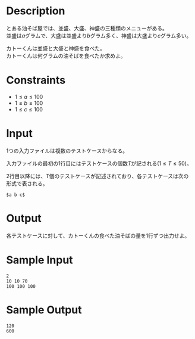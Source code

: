 # Description
とある油そば屋では、並盛、大盛、神盛の三種類のメニューがある。  
並盛は$a$グラムで、大盛は並盛より$b$グラム多く、神盛は大盛より$c$グラム多い。  

カトーくんは並盛と大盛と神盛を食べた。  
カトーくんは何グラムの油そばを食べたか求めよ。  

# Constraints
 - $1 \leq a \leq 100$  
 - $1 \leq b \leq 100$  
 - $1 \leq c \leq 100$  

# Input
1つの入力ファイルは複数のテストケースからなる。

入力ファイルの最初の1行目にはテストケースの個数$T$が記される($1 \leq T \leq 50$)。

2行目以降には、$T$個のテストケースが記述されており、各テストケースは次の形式で表される。
```
$a b c$
```

# Output
各テストケースに対して、カトーくんの食べた油そばの量を1行ずつ出力せよ。

# Sample Input
```
2
10 10 70
100 100 100
```
# Sample Output
```
120
600
```
